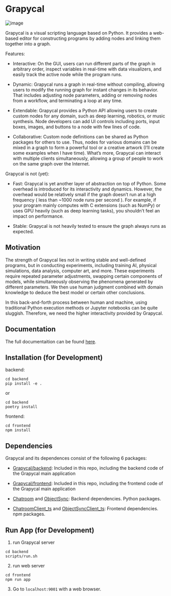 # Grapycal

![image](https://github.com/eri24816/Grapycal/assets/30017117/a67353e0-1818-4e5f-a670-6b21efda8cb5)


Grapycal is a visual scripting language based on Python. It provides a web-based editor for constructing programs by adding nodes and linking them together into a graph.

Features:

- Interactive: On the GUI, users can run different parts of the graph in arbitrary order, inspect variables in real-time with data visualizers, and easily track the active node while the program runs.

- Dynamic: Grapycal runs a graph in real-time without compiling, allowing users to modify the running graph for instant changes in its behavior. That includes adjusting node parameters, adding or removing nodes from a workflow, and terminating a loop at any time.

- Extendable: Grapycal provides a Python API allowing users to create custom nodes for any domain, such as deep learning, robotics, or music synthesis. Node developers can add UI controls including ports, input boxes, images, and buttons to a node with few lines of code.

- Collaborative: Custom node definitions can be shared as Python packages for others to use. Thus, nodes for various domains can be mixed in a graph to form a powerful tool or a creative artwork (I’ll create some examples when I have time). What’s more, Grapycal can interact with multiple clients simultaneously, allowing a group of people to work on the same graph over the Internet.

Grapycal is not (yet):

- Fast: Grapycal is yet another layer of abstraction on top of Python. Some overhead is introduced for its interactivity and dynamics. However, the overhead would be relatively small if the graph doesn’t run at a high frequency ( less than ~1000 node runs per second ). For example, if your program mainly computes with C extensions (such as NumPy) or uses GPU heavily (such as deep learning tasks), you shouldn’t feel an impact on performance.

- Stable: Grapycal is not heavily tested to ensure the graph always runs as expected.

## Motivation

The strength of Grapycal lies not in writing stable and well-defined programs, but in conducting experiments, including training AI, physical simulations, data analysis, computer art, and more. These experiments require repeated parameter adjustments, swapping certain components of models, while simultaneously observing the phenomena generated by different parameters. We then use human judgment combined with domain knowledge to deduce the best model or certain other conclusions.

In this back-and-forth process between human and machine, using traditional Python execution methods or Jupyter notebooks can be quite sluggish. Therefore, we need the higher interactivity provided by Grapycal.

## Documentation

The full documentaition can be found [here](https://eri24816.github.io/Grapycal/).

## Installation (for Development)

backend:

```
cd backend
pip install -e .
```

or

```
cd backend
poetry install
```

frontend:

```
cd frontend
npm install
```

## Dependencies

Grapycal and its dependences consist of the following 6 packages:

- [Grapycal/backend](https://github.com/eri24816/Grapycal): Included in this repo, including the backend code of the Grapycal main application

- [Grapycal/frontend](https://github.com/eri24816/Grapycal): Included in this repo, including the frontend code of the Grapycal main application


- [Chatroom](https://github.com/eri24816/ChatRoom) and [ObjectSync](https://github.com/eri24816/ObjectSync): Backend dependencies. Python packages.

- [ChatroomClient_ts](https://github.com/eri24816/ChatRoomClient_ts) and [ObjectSyncClient_ts](https://github.com/eri24816/ObjectSyncClient_ts): Frontend dependencies. npm packages.

## Run App (for Development)

1. run Grapycal server
```
cd backend
scripts/run.sh
```

2. run web server
```
cd frontend
npm run app
```

3. Go to `localhost:9001` with a web browser.
